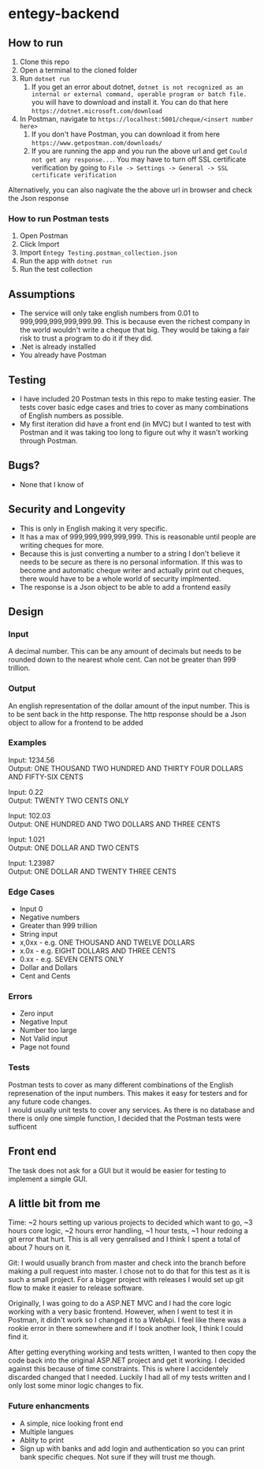 # entegy-backend	

## How to run
1. Clone this repo
2. Open a terminal to the cloned folder
3. Run `dotnet run`
    1. If you get an error about dotnet, `dotnet is not recognized as an internal or external command, operable program or batch file.` you will have to download and install it. You can do that here `https://dotnet.microsoft.com/download`
4. In Postman, navigate to `https://localhost:5001/cheque/<insert number here>`
    1. If you don't have Postman, you can download it from here `https://www.getpostman.com/downloads/`
    2. If you are running the app and you run the above url and get `Could not get any response...`. You may have to turn off SSL certificate verification by going to `File -> Settings -> General -> SSL certificate verification`

Alternatively, you can also nagivate the the above url in browser and check the Json response

### How to run Postman tests
1. Open Postman
2. Click Import
3. Import `Entegy Testing.postman_collection.json`
4. Run the app with `dotnet run`
5. Run the test collection

## Assumptions
- The service will only take english numbers from 0.01 to 999,999,999,999,999.99. This is because even the richest company in the world wouldn't write a cheque that big. They would be taking a fair risk to trust a program to do it if they did.
- .Net is already installed
- You already have Postman


## Testing
- I have included 20 Postman tests in this repo to make testing easier. The tests cover basic edge cases and tries to cover as many combinations of English numbers as possible. 
- My first iteration did have a front end (in MVC) but I wanted to test with Postman and it was taking too long to figure out why it wasn't working through Postman. 

## Bugs?
- None that I know of

## Security and Longevity
- This is only in English making it very specific.
- It has a max of 999,999,999,999,999. This is reasonable until people are writing cheques for more. 
- Because this is just converting a number to a string I don't believe it needs to be secure as there is no personal information. If this was to become and automatic cheque writer and actually print out cheques, there would have to be a whole world of security implmented.
- The response is a Json object to be able to add a frontend easily

## Design	
### Input	
A decimal number. This can be any amount of decimals but needs to be rounded down to the nearest whole cent. Can not be greater than 999 trillion.

### Output	
An english representation of the dollar amount of the input number. This is to be sent back in the http response. The http response should be a Json object to allow for a frontend to be added

### Examples	
Input: 1234.56	<br>
Output: ONE THOUSAND TWO HUNDRED AND THIRTY FOUR DOLLARS AND FIFTY-SIX CENTS	

Input: 0.22	<br>
Output: TWENTY TWO CENTS ONLY	

Input: 102.03 <br>
Output: ONE HUNDRED AND TWO DOLLARS AND THREE CENTS	

Input: 1.021 <br>
Output: ONE DOLLAR AND TWO CENTS	

Input: 1.23987 <br>
Output: ONE DOLLAR AND TWENTY THREE CENTS	

### Edge Cases
- Input 0	
- Negative numbers
- Greater than 999 trillion
- String input
- x,0xx - e.g. ONE THOUSAND AND TWELVE DOLLARS
- x.0x - e.g. EIGHT DOLLARS AND THREE CENTS
- 0.xx - e.g. SEVEN CENTS ONLY
- Dollar and Dollars
- Cent and Cents

### Errors	
- Zero input
- Negative Input
- Number too large
- Not Valid input
- Page not found

### Tests
Postman tests to cover as many different combinations of the English represenation of the input numbers. This makes it easy for testers and for any future code changes. <br>
I would usually unit tests to cover any services. As there is no database and there is only one simple function, I decided that the Postman tests were sufficent 

## Front end	
The task does not ask for a GUI but it would be easier for testing to implement a simple GUI. 

## A little bit from me
Time: ~2 hours setting up various projects to decided which want to go, ~3 hours core logic, ~2 hours error handling, ~1 hour tests, ~1 hour redoing a git error that hurt. This is all very genralised and I think I spent a total of about 7 hours on it. 

Git: I would usually branch from master and check into the branch before making a pull request into master. I chose not to do that for this test as it is such a small project. For a bigger project with releases I would set up git flow to make it easier to release software. 

Originally, I was going to do a ASP.NET MVC and I had the core logic working with a very basic frontend. However, when I went to test it in Postman, it didn't work so I changed it to a WebApi. I feel like there was a rookie error in there somewhere and if I took another look, I think I could find it. 

After getting everything working and tests written, I wanted to then copy the code back into the original ASP.NET project and get it working. I decided against this because of time constraints. This is where I accidentely discarded changed that I needed. Luckily I had all of my tests written and I only lost some minor logic changes to fix. 

### Future enhancments
- A simple, nice looking front end
- Multiple langues
- Ablity to print
- Sign up with banks and add login and authentication so you can print bank specific cheques. Not sure if they will trust me though. 